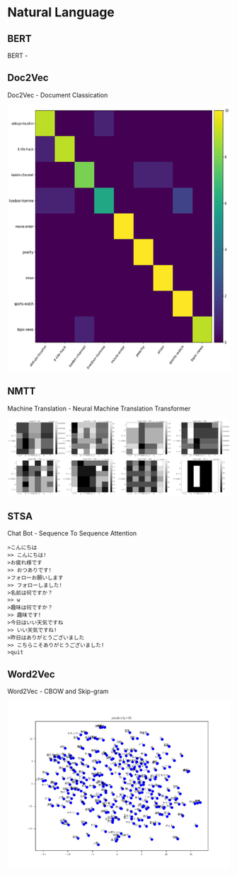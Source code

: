 # Natural Language

## BERT

BERT - 

## Doc2Vec

Doc2Vec - Document Classication

<p align="center">
  <img src="Doc2Vec/confusion_matrix.png" height="600" width="600">
</p>

## NMTT

Machine Translation - Neural Machine Translation Transformer

<img src="NMTT/enc5.png">

## STSA

Chat Bot - Sequence To Sequence Attention

```
>こんにちは
>> こんにちは!
>お疲れ様です
>> おつありです!
>フォローお願いします
>> フォローしました!
>名前は何ですか？
>> w
>趣味は何ですか？
>> 趣味です!
>今日はいい天気ですね
>> いい天気ですね!
>昨日はありがとうございました
>> こちらこそありがとうございました!
>quit
```

## Word2Vec

Word2Vec - CBOW and Skip-gram

<p align="center">
  <img src="Word2Vec/word_embedding.png">
</P>
